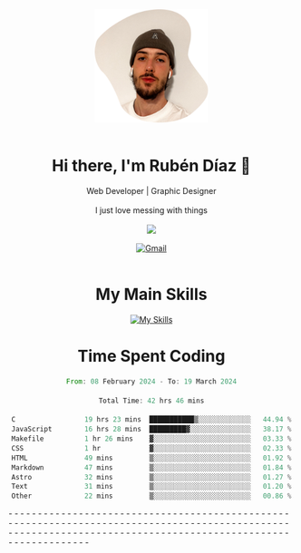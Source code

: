 <div align="center">
	<img height=200 width=200 src="./.img/yo_github_pfp.png" alt="Rubén Díaz" width=200/><br><br>
	
	
 # Hi there, I'm Rubén Díaz 👋

  Web Developer | Graphic Designer
  <br>
  <br>
  I just love messing with things
  <br>
  <br>
  <a href="https://www.github.com/rubendiazzz" target="_blank" rel="noreferrer"><img
src="https://img.shields.io/github/followers/rubendiazzz?logo=github&style=for-the-badge&color=red" /></a>


  <a href="mailto:rubendfraga@gmail.com">![Gmail](https://img.shields.io/badge/Gmail-D14836?style=for-the-badge&logo=gmail&logoColor=white)</a><br><br>

  # My Main Skills
  [![My Skills](https://skillicons.dev/icons?i=js,html,css,tailwind,c,cpp,cs,react,nextjs,astro,mysql,mongo)](https://skillicons.dev)

# Time Spent Coding
<!--START_SECTION:waka-->

```rust
From: 08 February 2024 - To: 19 March 2024

Total Time: 42 hrs 46 mins

C                 19 hrs 23 mins  ███████████▒░░░░░░░░░░░░░   44.94 %
JavaScript        16 hrs 28 mins  █████████▓░░░░░░░░░░░░░░░   38.17 %
Makefile          1 hr 26 mins    ▓░░░░░░░░░░░░░░░░░░░░░░░░   03.33 %
CSS               1 hr            ▓░░░░░░░░░░░░░░░░░░░░░░░░   02.33 %
HTML              49 mins         ▒░░░░░░░░░░░░░░░░░░░░░░░░   01.92 %
Markdown          47 mins         ▒░░░░░░░░░░░░░░░░░░░░░░░░   01.84 %
Astro             32 mins         ▒░░░░░░░░░░░░░░░░░░░░░░░░   01.27 %
Text              31 mins         ▒░░░░░░░░░░░░░░░░░░░░░░░░   01.20 %
Other             22 mins         ▒░░░░░░░░░░░░░░░░░░░░░░░░   00.86 %
```

<!--END_SECTION:waka-->
</div>-
-
-
-
-
-
-
-
-
-
-
-
-
-
-
-
-
-
-
-
-
-
-
-
-
-
-
-
-
-
-
-
-
-
-
-
-
-
-
-
-
-
-
-
-
-
-
-
-
-
-
-
-
-
-
-
-
-
-
-
-
-
-
-
-
-
-
-
-
-
-
-
-
-
-
-
-
-
-
-
-
-
-
-
-
-
-
-
-
-
-
-
-
-
-
-
-
-
-
-
-
-
-
-
-
-
-
-
-
-
-
-
-
-
-
-
-
-
-
-
-
-
-
-
-
-
-
-
-
-
-
-
-
-
-
-
-
-
-
-
-
-
-
-
-
-
-
-
-
-
-
-
-
-
-
-
-
-
